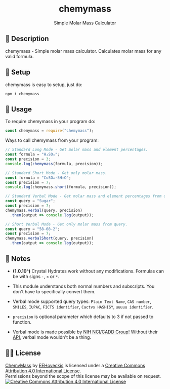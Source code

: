 <h1 align="center">chemymass</h1>
<p align="center">Simple Molar Mass Calculator</p>
<p align="center">

## 📝 Description
chemymass - Simple molar mass calculator. Calculates molar mass for any valid formula.


## 🔧 Setup
chemymass is easy to setup, just do:
```
npm i chemymass
```

## 📕 Usage
To require chemymass in your program do:
```js
const chemymass = require("chemymass");
```
Ways to call chemymass from your program:

```js
// Standard Long Mode - Get molar mass and element percentages.
const formula = "H₂SO₄";
const precision = 3;
console.log(chemymass(formula, precision));

// Standard Short Mode - Get only molar mass.
const formula = "CuSO₄·5H₂O";
const precision = 7;
console.log(chemymass.short(formula, precision));

// Standard Verbal Mode - Get molar mass and element percentages from query.
const query = "Sugar";
const precision = 7;
chemymass.verbal(query, precision)
  .then(output => console.log(output));

// Short Verbal Mode - Get only molar mass from query.
const query = "58-08-2";
const precision = 7;
chemymass.verbalShort(query, precision)
  .then(output => console.log(output));
```

## 📰 Notes
* **(1.0.10^)** Crystal Hydrates work without any modifications. Formulas can be with signs `·`, `×` or `*`.

* This module understands both normal numbers and subscripts. You don't have to specifically convert them.

* Verbal mode supported query types: `Plain Text Name`, `CAS number`, `SMILES`, `IUPAC`, `FICTS identifier`, `Cactvs HASHISY`, `uuuuu identifier`.

* `precision` is optional parameter which defaults to 3 if not passed to function.

* Verbal mode is made possible by [NIH NCI/CADD Group](https://cactus.nci.nih.gov/)! Without their [API](https://cactus.nci.nih.gov/chemical/structure), verbal mode wouldn't be a thing.

## 👨‍⚖️ License
[ChemyMass](https://github.com/EEHoveckis/ChemyMass) by [EEHoveckis](https://github.com/EEHoveckis) is licensed under a [Creative Commons Attribution 4.0 International License](https://creativecommons.org/licenses/by/4.0/).\
Permissions beyond the scope of this license may be available on request.\
[![Creative Commons Attribution 4.0 International License](https://i.creativecommons.org/l/by/4.0/88x31.png)](https://creativecommons.org/licenses/by/4.0/)
